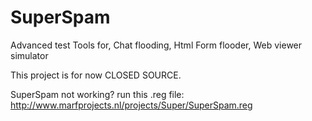 # SuperSpam
Advanced test Tools for, Chat flooding, Html Form flooder, Web viewer simulator

This project is for now CLOSED SOURCE.

SuperSpam not working? run this .reg file: http://www.marfprojects.nl/projects/Super/SuperSpam.reg
